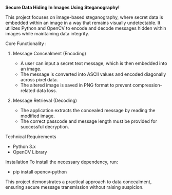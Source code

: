**Secure Data Hiding In Images Using Steganography!**

This project focuses on image-based steganography, where secret data is embedded within an image in a way that remains visually undetectable. It utilizes Python and OpenCV to encode and decode messages hidden within images while maintaining data integrity.

Core Functionality :
1. Message Concealment (Encoding)
   * A user can input a secret text message, which is then embedded into an image.
   * The message is converted into ASCII values and encoded diagonally across pixel data.
   * The altered image is saved in PNG format to prevent compression-related data loss.

2. Message Retrieval (Decoding)
   * The application extracts the concealed message by reading the modified image.
   * The correct passcode and message length must be provided for successful decryption.

Technical Requirements
 * Python 3.x
 * OpenCV Library

Installation
To install the necessary dependency, run:
* pip install opencv-python

This project demonstrates a practical approach to data concealment, ensuring secure message transmission without raising suspicion.







